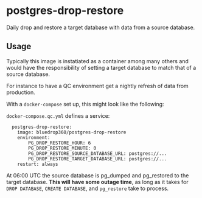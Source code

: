 # postgres-drop-restore

Daily drop and restore a target database with data from a source database.

## Usage

Typically this image is instatiated as a container among many others and would have the responsibility of setting a target database to match that of a source database.

For instance to have a QC environment get a nightly refresh of data from production.

With a `docker-compose` set up, this might look like the following:

`docker-compose.qc.yml` defines a service:

```
  postgres-drop-restore:
    image: bluedrop360/postgres-drop-restore
    environment:
        PG_DROP_RESTORE_HOUR: 6
        PG_DROP_RESTORE_MINUTE: 0
        PG_DROP_RESTORE_SOURCE_DATABASE_URL: postgres://...
        PG_DROP_RESTORE_TARGET_DATABASE_URL: postgres://...
    restart: always
```

At 06:00 UTC the source database is pg_dumped and pg_restored to the target database. **This will have some outage time**, as long as it takes for `DROP DATABASE`, `CREATE DATABASE`, and `pg_restore` take to process.
